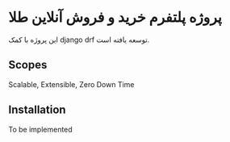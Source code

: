 # پروژه پلتفرم خرید و فروش آنلاین طلا
این پروژه با کمک django drf توسعه یافته است.


## Scopes
Scalable, Extensible, Zero Down Time

## Installation
To be implemented 
